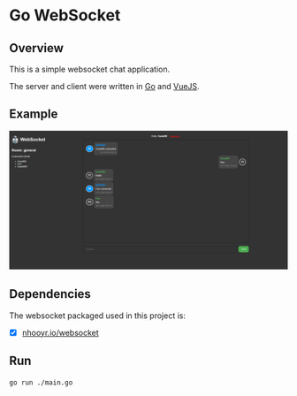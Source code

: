 # Go WebSocket

## Overview

This is a simple websocket chat application.

The server and client were written in [Go](https://golang.org) and [VueJS](https://vuejs.org).

## Example

![example](./docs/example_darkmode.png)

## Dependencies

The websocket packaged used in this project is:

- [x] [nhooyr.io/websocket](https://github.com/nhooyr/websocket)

## Run

```bash
go run ./main.go
```

